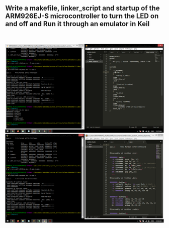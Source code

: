 ## Write a makefile, linker_script and startup of the ARM926EJ-S microcontroller to turn the LED on and off and Run it through an emulator in Keil
<br></br>
![image](6.PNG)
![image](3.PNG)